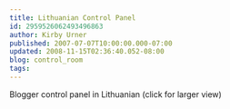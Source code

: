 ```yaml
---
title: Lithuanian Control Panel
id: 2959526062493496863
author: Kirby Urner
published: 2007-07-07T10:00:00.000-07:00
updated: 2008-11-15T02:36:40.052-08:00
blog: control_room
tags: 
---
```


[](https://blogger.googleusercontent.com/img/b/R29vZ2xl/AVvXsEhPYiaq_ts8r-9KKepQyPFg8-uGNzgzXYd_qISRQYjQiCgQ5_-zkljzBPF6WaaeGnslGgdnl4gGk6NCs1ays9eg83vu3DMCPpFbE8_ftX2uL0iJpWPpH0xzYCur6g0aljYUPurFSQ/s1600-h/Screenshot-Blogger:+Grain+of+Sand+-+Redaguoti+prane%C5%A1im%C4%85+)Blogger control panel in Lithuanian (click for larger view)